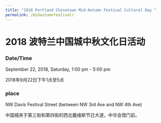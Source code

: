 ```yaml
---
title: "2018 Portland Chinatown Mid-Autumn Festival Cultural Day "
permalink: /midautumnfestival/
---
```


# 2018 波特兰中国城中秋文化日活动

### Date/Time

September 22, 2018, Saturday, 1:00 pm - 5:00 pm

2018年9月22日下午1点至5点

### place

NW Davis Festival Street (between NW 3rd Ave and NW 4th Ave)

中国城夹于第三街和第四街的西北戴维斯节日大道，中华会馆门前。
